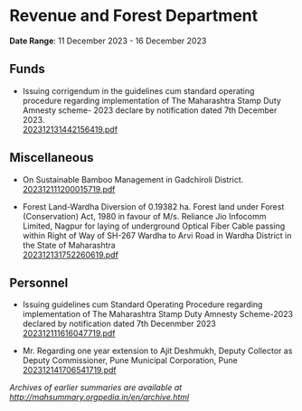 # Revenue and Forest Department

**Date Range**: 11 December 2023 - 16 December 2023


## Funds
- Issuing corrigendum in the guidelines cum standard operating procedure regarding implementation of The Maharashtra Stamp Duty Amnesty scheme- 2023 declare by notification dated 7th December 2023.\
  [202312131442156419.pdf](https://gr.maharashtra.gov.in/Site/Upload/Government%20Resolutions/English/202312131442156419.pdf)

## Miscellaneous
- On Sustainable Bamboo Management in Gadchiroli District.\
  [202312111200015719.pdf](https://gr.maharashtra.gov.in/Site/Upload/Government%20Resolutions/English/202312111200015719.pdf)

- Forest Land-Wardha Diversion of 0.19382 ha. Forest land under Forest (Conservation) Act, 1980 in favour of M/s. Reliance Jio Infocomm Limited, Nagpur for laying of underground Optical Fiber Cable passing within Right of Way of SH-267 Wardha to Arvi Road in Wardha District in the State of Maharashtra\
  [202312131752260619.pdf](https://gr.maharashtra.gov.in/Site/Upload/Government%20Resolutions/English/202312131752260619.pdf)

## Personnel
- Issuing guidelines cum Standard Operating Procedure regarding implementation of The Maharashtra Stamp Duty Amnesty Scheme-2023 declared by notification dated 7th Decenmber 2023\
  [202312111616047719.pdf](https://gr.maharashtra.gov.in/Site/Upload/Government%20Resolutions/English/202312111616047719.pdf)

- Mr. Regarding one year extension to Ajit Deshmukh, Deputy Collector as Deputy Commissioner, Pune Municipal Corporation, Pune\
  [202312141706541719.pdf](https://gr.maharashtra.gov.in/Site/Upload/Government%20Resolutions/English/202312141706541719.pdf)


*Archives of earlier summaries are available at http://mahsummary.orgpedia.in/en/archive.html*